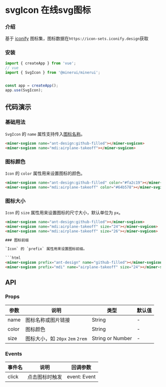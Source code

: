 # svgIcon 在线svg图标

### 介绍

基于 [iconify](https://icon-sets.iconify.design) 图标集，图标数据在`https://icon-sets.iconify.design`获取

### 安装

``` javascript
import { createApp } from 'vue';
// vue
import { SvgIcon } from '@minerui/minerui';


const app = createApp();
app.use(SvgIcon);

```

## 代码演示

### 基础用法

`SvgIcon` 的 `name` 属性支持传入[图标名称](https://icon-sets.iconify.design/mdi/airplane-takeoff/)。

```html
<miner-svgicon name="ant-design:github-filled"></miner-svgicon>
<miner-svgicon name="mdi:airplane-takeoff"></miner-svgicon>
```

### 图标颜色

`Icon` 的 `color` 属性用来设置图标的颜色。

```html 
<miner-svgicon name="ant-design:github-filled" color="#fa2c19"></miner-svgicon>
<miner-svgicon name="mdi:airplane-takeoff" color="#64b578"></miner-svgicon>
```

### 图标大小

`Icon` 的 `size` 属性用来设置图标的尺寸大小，默认单位为 `px`。

```html
<miner-svgicon name="ant-design:github-filled"></miner-svgicon>
<miner-svgicon name="mdi:airplane-takeoff" size="24"></miner-svgicon>
<miner-svgicon name="mdi:airplane-takeoff" size="26"></miner-svgicon>

### 图标前缀

`Icon` 的 `prefix` 属性用来设置图标前缀。

```html
<miner-svgicon prefix="ant-design" name="github-filled"></miner-svgicon>
<miner-svgicon prefix="mdi" name="airplane-takeoff" size="24"></miner-svgicon>
```


## API

### Props

| 参数         | 说明                             | 类型             | 默认值           |
|--------------|----------------------------------|------------------|------------------|
| name         | 图标名称或图片链接               | String           | -                |
| color        | 图标颜色                         | String           | -                |
| size         | 图标大小，如 `20px` `2em` `2rem` | String or Number | -                |

### Events

| 事件名 | 说明           | 回调参数     |
|--------|----------------|--------------|
| click  | 点击图标时触发 | event: Event |


